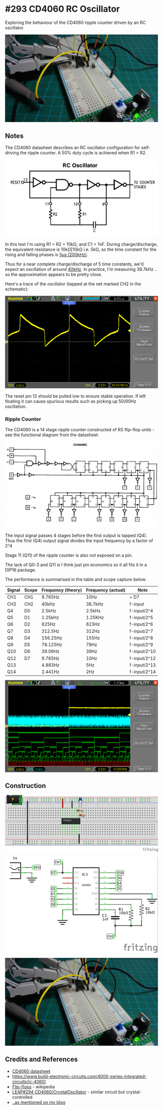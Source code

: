 # #293 CD4060 RC Oscillator

Exploring the behaviour of the CD4060 ripple counter driven by an RC oscillator.

![Build](./assets/RCOscillator_build.jpg?raw=true)

## Notes

The CD4060 datasheet describes an RC oscillator configuration for self-driving the ripple counter.
A 50% duty cycle is achieved when R1 = R2.

![CD4060_rc_oscillator](./assets/CD4060_rc_oscillator.png?raw=true)

In this test I'm using R1 = R2 = 10kΩ, and C1 = 1nF.
During charge/discharge, the equivalent resistance is 10kΩ|10kΩ i.e. 5kΩ,
so the time constant for the rising and falling phases is [5µs (200kHz)](https://www.wolframalpha.com/input/?i=1nF+*5k%CE%A9).

Thus for a near complete charge/discharge of 5 time constants, we'd expect an oscillation of around
[40kHz](https://www.wolframalpha.com/input/?i=1%2F(5*(1nF+*5k%CE%A9))).
In practice, I'm measuring 38.7kHz .. so the approximation appears to be pretty close.

Here's a trace of the oscillator (tapped at the net marked CH2 in the schematic):

![scope_oscillator](./assets/scope_oscillator.gif?raw=true)

The reset pin 12 should be pulled low to ensure stable operation.
If left floating it can cause spurious results such as picking up 50/60Hz oscillation.

### Ripple Counter

The CD4060 is a 14 stage ripple counter constructed of RS flip-flop units - see the functional diagram from the datasheet:

![CD4060_functional](../assets/CD4060_functional.png?raw=true)

The input signal passes 4 stages before the first output is tapped (Q4).
Thus the first (Q4) output signal divides the input frequency by a factor of 2^4

Stage 11 (Q11) of the ripple counter is also not exposed on a pin.

The lack of Q0-3 and Q11 is I think just pin economics so it all fits it in a DIP16 package.

The performance is summarised in the table and scope capture below.

| Signal | Scope  | Frequency (theory) | Frequency (actual) | Note         |
|--------|--------|--------------------|--------------------|--------------|
| CH1    | CH1    |            9.765Hz |               10Hz | = D7         |
| CH2    | CH2    |              40kHz |            38.7kHz | f-input      |
| Q4     | D0     |             2.5kHz |             2.5kHz | f-input/2^4  |
| Q5     | D1     |            1.25kHz |            1.25KHz | f-input/2^5  |
| Q6     | D2     |              625Hz |              623Hz | f-input/2^6  |
| Q7     | D3     |            312.5Hz |              312Hz | f-input/2^7  |
| Q8     | D4     |           156.25Hz |              155Hz | f-input/2^8  |
| Q9     | D5     |           78.125Hz |               78Hz | f-input/2^9  |
| Q10    | D6     |            39.06Hz |               39Hz | f-input/2^10 |
| Q12    | D7     |            9.765Hz |               10Hz | f-input/2^12 |
| Q13    |        |            4.883Hz |                5Hz | f-input/2^13 |
| Q14    |        |            2.441Hz |                2Hz | f-input/2^14 |

![scope_ripple_count](./assets/scope_ripple_count.gif?raw=true)

## Construction

![Breadboard](./assets/RCOscillator_bb.jpg?raw=true)

![Schematic](./assets/RCOscillator_schematic.jpg?raw=true)

![Build](./assets/RCOscillator_build.jpg?raw=true)

## Credits and References

* [CD4060 datasheet](https://www.futurlec.com/4000Series/CD4060.shtml)
* <https://www.build-electronic-circuits.com/4000-series-integrated-circuits/ic-4060/>
* [Flip-flops](http://en.wikipedia.org/wiki/Flip-flop_%28electronics%29) - wikipedia
* [LEAP#294 CD4060/CrystalOscillator](../CrystalOscillator) - similar circuit but crystal-controlled
* [..as mentioned on my blog](https://blog.tardate.com/2017/05/leap293-cd4060-rc-oscillator.html)
